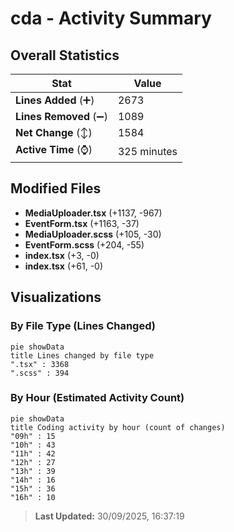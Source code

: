 # cda - Activity Summary 

## Overall Statistics

| Stat                   | Value                                                             |
| ---------------------- | ----------------------------------------------------------------- |
| **Lines Added** (➕)   | 2673                                          |
| **Lines Removed** (➖) | 1089                                        |
| **Net Change** (↕)    | 1584                |
| **Active Time** (⌚)   | 325 minutes |


## Modified Files
- **MediaUploader.tsx** (+1137, -967)
- **EventForm.tsx** (+1163, -37)
- **MediaUploader.scss** (+105, -30)
- **EventForm.scss** (+204, -55)
- **index.tsx** (+3, -0)
- **index.tsx** (+61, -0)

## Visualizations

### By File Type (Lines Changed)

```mermaid
pie showData
title Lines changed by file type
".tsx" : 3368
".scss" : 394
```

### By Hour (Estimated Activity Count)

```mermaid
pie showData
title Coding activity by hour (count of changes)
"09h" : 15
"10h" : 43
"11h" : 42
"12h" : 27
"13h" : 39
"14h" : 16
"15h" : 36
"16h" : 10
```


> **Last Updated:** 30/09/2025, 16:37:19